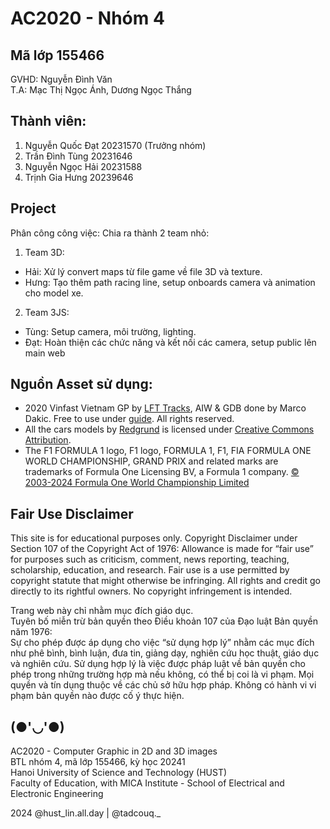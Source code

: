 # AC2020 - Nhóm 4
## Mã lớp 155466
GVHD: Nguyễn Đình Văn <br>
T.A: Mạc Thị Ngọc Ánh, Dương Ngọc Thắng



## Thành viên:
1. Nguyễn Quốc Đạt 20231570 (Trưởng nhóm)
2. Trần Đình Tùng 20231646
3. Nguyễn Ngọc Hải 20231588
4. Trịnh Gia Hưng 20239646

## Project
Phân công công việc:
Chia ra thành 2 team nhỏ:
1. Team 3D:
- Hải: Xử lý convert maps từ file game về file 3D và texture.
- Hưng: Tạo thêm path racing line, setup onboards camera và animation cho model xe.

2. Team 3JS:
- Tùng: Setup camera, môi trường, lighting.
- Đạt: Hoàn thiện các chức năng và kết nối các camera, setup public lên main web
## Nguồn Asset sử dụng:
- 2020 Vinfast Vietnam GP by [LFT Tracks](https://www.facebook.com/LFTTracks), AIW & GDB done by Marco Dakic. Free to use under [guide](https://www.facebook.com/share/p/1M2Jwk5oF5/). All rights reserved.
- All the cars models by [Redgrund](https://sketchfab.com/redgrund) is licensed under [Creative Commons Attribution](http://creativecommons.org/licenses/by/4.0/).
- The F1 FORMULA 1 logo, F1 logo, FORMULA 1, F1, FIA FORMULA ONE WORLD CHAMPIONSHIP, GRAND PRIX and related marks are trademarks of Formula One Licensing BV, a Formula 1 company. [© 2003-2024 Formula One World Championship Limited](http://www.formula1.com/)

## Fair Use Disclaimer
This site is for educational purposes only.
Copyright Disclaimer under Section 107 of the Copyright Act of 1976: Allowance is made for “fair use” for purposes such as criticism, comment, news reporting, teaching, scholarship, education, and research.
Fair use is a use permitted by copyright statute that might otherwise be infringing.
All rights and credit go directly to its rightful owners. No copyright infringement is intended.

Trang web này chỉ nhằm mục đích giáo dục.  
Tuyên bố miễn trừ bản quyền theo Điều khoản 107 của Đạo luật Bản quyền năm 1976:  
Sự cho phép được áp dụng cho việc “sử dụng hợp lý” nhằm các mục đích như phê bình, bình luận, đưa tin, giảng dạy, nghiên cứu học thuật, giáo dục và nghiên cứu. 
Sử dụng hợp lý là việc được pháp luật về bản quyền cho phép trong những trường hợp mà nếu không, có thể bị coi là vi phạm. Mọi quyền và tín dụng thuộc về các chủ sở hữu hợp pháp. Không có hành vi vi phạm bản quyền nào được cố ý thực hiện.

## (●'◡'●)
AC2020 - Computer Graphic in 2D and 3D images <br>
BTL nhóm 4, mã lớp 155466, kỳ học 20241 <br>
Hanoi University of Science and Technology (HUST) <br>
Faculty of Education, with MICA Institute - School of Electrical and Electronic Engineering

2024 @hust_lin.all.day | @tadcouq._
